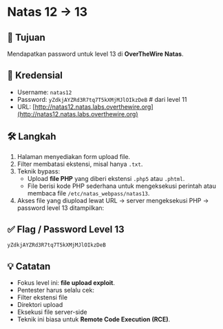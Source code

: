 # Natas 12 → 13

## 🎯 Tujuan
Mendapatkan password untuk level 13 di **OverTheWire Natas**.

## 🔑 Kredensial
- Username: `natas12`
- Password: `yZdkjAYZRd3R7tq7T5kXMjMJlOIkzDeB`  # dari level 11
- URL: [http://natas12.natas.labs.overthewire.org](http://natas12.natas.labs.overthewire.org)

## 🛠️ Langkah
1. Halaman menyediakan form upload file.
2. Filter membatasi ekstensi, misal hanya `.txt`.
3. Teknik bypass:
   - Upload **file PHP** yang diberi ekstensi `.php5` atau `.phtml`.
   - File berisi kode PHP sederhana untuk mengeksekusi perintah atau membaca file `/etc/natas_webpass/natas13`.
4. Akses file yang diupload lewat URL → server mengeksekusi PHP → password level 13 ditampilkan:

## ✅ Flag / Password Level 13
`yZdkjAYZRd3R7tq7T5kXMjMJlOIkzDeB`

## 💡 Catatan
- Fokus level ini: **file upload exploit**.  
- Pentester harus selalu cek:
- Filter ekstensi file
- Direktori upload
- Eksekusi file server-side
- Teknik ini biasa untuk **Remote Code Execution (RCE)**.
